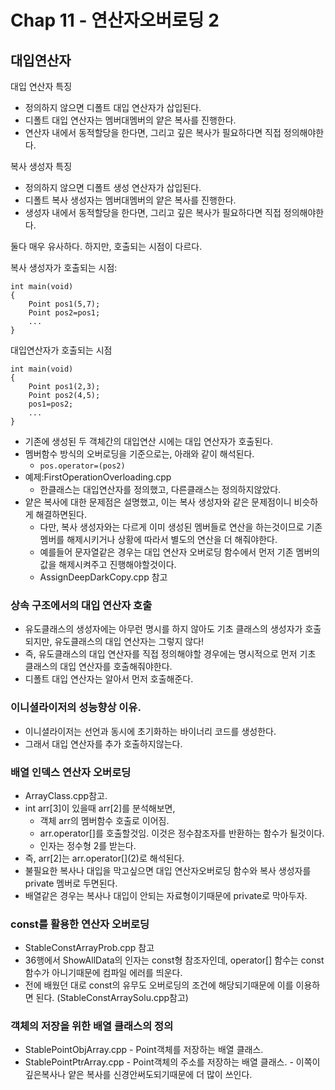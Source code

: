 # Chap 11 - 연산자오버로딩 2

## 대입연산자

대입 연산자 특징
- 정의하지 않으면 디폴트 대입 연산자가 삽입된다.
- 디폴트 대입 연산자는 멤버대멤버의 얕은 복사를 진행한다.
- 연산자 내에서 동적할당을 한다면, 그리고 깊은 복사가 필요하다면 직접 정의해야한다.

복사 생성자 특징
- 정의하지 않으면 디폴트 생성 연산자가 삽입된다.
- 디폴트 복사 생성자는 멤버대멤버의 얕은 복사를 진행한다.
- 생성자 내에서 동적할당을 한다면, 그리고 깊은 복사가 필요하다면 직접 정의해야한다.

둘다 매우 유사하다. 하지만, 호출되는 시점이 다르다.

복사 생성자가 호출되는 시점:
```
int main(void)
{
    Point pos1(5,7);
    Point pos2=pos1;
    ...
}
```
대입연산자가 호출되는 시점
```
int main(void)
{
    Point pos1(2,3);
    Point pos2(4,5);
    pos1=pos2;
    ...
}
```
- 기존에 생성된 두 객체간의 대입연산 시에는 대입 연산자가 호출된다.
- 멤버함수 방식의 오버로딩을 기준으로는, 아래와 같이 해석된다.
    - `pos.operator=(pos2)`
- 예제:FirstOperationOverloading.cpp
    - 한클래스는 대입연산자를 정의했고, 다른클래스는 정의하지않았다.
- 얕은 복사에 대한 문제점은 설명했고, 이는 복사 생성자와 같은 문제점이니 비슷하게 해결하면된다.
    - 다만, 복사 생성자와는 다르게 이미 생성된 멤버들로 연산을 하는것이므로 기존 멤버를 해제시키거나 상황에 따라서 별도의 연산을 더 해줘야한다.
    - 예를들어 문자열같은 경우는 대입 연산자 오버로딩 함수에서 먼저 기존 멤버의 값을 해제시켜주고 진행해야할것이다.
    - AssignDeepDarkCopy.cpp 참고
### 상속 구조에서의 대입 연산자 호출
- 유도클래스의 생성자에는 아무런 명시를 하지 않아도 기초 클래스의 생성자가 호출되지만, 유도클래스의 대입 연산자는 그렇지 않다!
- 즉, 유도클래스의 대입 연산자를 직접 정의해야할 경우에는 명시적으로 먼저 기초 클래스의 대입 연산자를 호출해줘야한다.
- 디폴트 대입 연산자는 알아서 먼저 호출해준다.

### 이니셜라이저의 성능향상 이유.

- 이니셜라이저는 선언과 동시에 초기화하는 바이너리 코드를 생성한다.
- 그래서 대입 연산자를 추가 호출하지않는다.

### 배열 인덱스 연산자 오버로딩
- ArrayClass.cpp참고.
- int arr[3]이 있을때 arr[2]를 분석해보면,
    - 객체 arr의 멤버함수 호출로 이어짐.
    - arr.operator[]를 호출할것임. 이것은 정수참조자를 반환하는 함수가 될것이다.
    - 인자는 정수형 2를 받는다.
- 즉, arr[2]는 arr.operator[]\(2\)로 해석된다.
- 불필요한 복사나 대입을 막고싶으면 대입 연산자오버로딩 함수와 복사 생성자를 private 멤버로 두면된다.
- 배열같은 경우는 복사나 대입이 안되는 자료형이기때문에 private로 막아두자.

### const를 활용한 연산자 오버로딩
- StableConstArrayProb.cpp 참고
- 36행에서 ShowAllData의 인자는 const형 참조자인데, operator[] 함수는 const함수가 아니기때문에 컴파일 에러를 띄운다.
- 전에 배웠던 대로 const의 유무도 오버로딩의 조건에 해당되기때문에 이를 이용하면 된다. (StableConstArraySolu.cpp참고)

### 객체의 저장을 위한 배열 클래스의 정의
- StablePointObjArray.cpp - Point객체를 저장하는 배열 클래스.
- StablePointPtrArray.cpp - Point객체의 주소를 저장하는 배열 클래스. - 이쪽이 깊은복사나 얕은 복사를 신경안써도되기때문에 더 많이 쓰인다.
